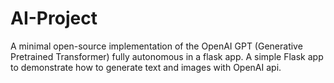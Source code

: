 # AI-Project
A minimal open-source implementation of the OpenAI GPT (Generative Pretrained Transformer) fully autonomous in a flask app. A simple Flask app to demonstrate how to generate text and images with OpenAI  api.
